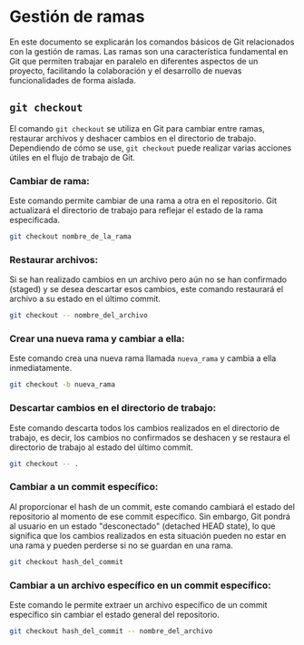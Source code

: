 # Gestión de ramas

En este documento se explicarán los comandos básicos de Git relacionados con la gestión de ramas. Las ramas son una característica fundamental en Git que permiten trabajar en paralelo en diferentes aspectos de un proyecto, facilitando la colaboración y el desarrollo de nuevas funcionalidades de forma aislada.

## `git checkout`

El comando `git checkout` se utiliza en Git para cambiar entre ramas, restaurar archivos y deshacer cambios en el directorio de trabajo. Dependiendo de cómo se use, `git checkout` puede realizar varias acciones útiles en el flujo de trabajo de Git.

### Cambiar de rama:

Este comando permite cambiar de una rama a otra en el repositorio. Git actualizará el directorio de trabajo para reflejar el estado de la rama especificada.

```bash
git checkout nombre_de_la_rama
```

### Restaurar archivos:

Si se han realizado cambios en un archivo pero aún no se han confirmado (staged) y se desea descartar esos cambios, este comando restaurará el archivo a su estado en el último commit.

```bash
git checkout -- nombre_del_archivo
```

### Crear una nueva rama y cambiar a ella:

Este comando crea una nueva rama llamada `nueva_rama` y cambia a ella inmediatamente.

```bash
git checkout -b nueva_rama
```

### Descartar cambios en el directorio de trabajo:

Este comando descarta todos los cambios realizados en el directorio de trabajo, es decir, los cambios no confirmados se deshacen y se restaura el directorio de trabajo al estado del último commit.

```bash
git checkout -- .
```

### Cambiar a un commit específico:

Al proporcionar el hash de un commit, este comando cambiará el estado del repositorio al momento de ese commit específico. Sin embargo, Git pondrá al usuario en un estado "desconectado" (detached HEAD state), lo que significa que los cambios realizados en esta situación pueden no estar en una rama y pueden perderse si no se guardan en una rama.

```bash
git checkout hash_del_commit
```

### Cambiar a un archivo específico en un commit específico:

Este comando le permite extraer un archivo específico de un commit específico sin cambiar el estado general del repositorio.

```bash
git checkout hash_del_commit -- nombre_del_archivo
```
